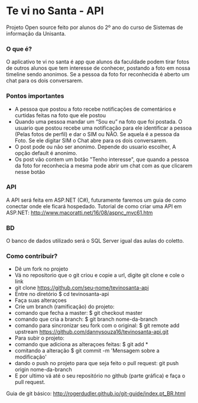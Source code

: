 # Te vi no Santa - API

Projeto Open source feito por alunos do 2º ano do curso de Sistemas de informação da Unisanta.

### O que é?
O aplicativo te vi no santa é app que alunos da faculdade podem tirar fotos de outros alunos que tem interesse de conhecer, postando a foto em nossa timeline sendo anonimos. Se a pessoa da foto for reconhecida é aberto um chat para os dois conversarem.

### Pontos importantes
- A pessoa que postou a foto recebe notificações de comentários e curtidas feitas na foto que ele postou
- Quando uma pessoa mandar um “Sou eu” na foto que foi postada. O usuario que postou recebe uma notificação para ele identificar a pessoa  (Pelas fotos de perfil) e dar o SIM ou NÃO. Se aquela é a pessoa da Foto. Se ele digitar SIM o Chat abre para os dois conversarem.
- O post pode ou não ser anonimo. Depende do usuario escolher, A opção default é anonimo.
- Os post vão contem um botão "Tenho interesse", que quando a pessoa da foto for reconhecia a mesma pode abrir um chat com as que clicarem nesse botão


### API
A API será feita em ASP.NET (C#), futuramente faremos um guia de como conectar onde ele ficará hospedado.
Tutorial de como criar uma API em ASP.NET: http://www.macoratti.net/16/08/aspnc_mvc61.htm

### BD
O banco de dados utilizado será o SQL Server igual das aulas do coletto.

### Como contribuir?
- Dê um fork no projeto
- Vá no repositorio que o git criou e copie a url, digite git clone e cole o link
- git clone https://github.com/seu-nome/tevinosanta-api
- Entre no diretório $ cd tevinosanta-api
- Faça suas alteraçoes
- Crie um branch (ramificação) do projeto:
 - comando que fecha a master: $ git checkout master
 - comando que cria a branch: $ git branch nome-da-branch
 - comando para sincronizar seu fork com o original: $ git remote add upstream https://github.com/dannysouza16/tevinosanta-api.git
- Para subir o projeto:
 - comando que adiciona as alteraçoes feitas: $ git add *
 - comitando a alteração $ git commit -m 'Mensagem sobre a modificação'
 - dando o push no projeto para que seja feito o pull request: git push origin nome-da-branch
- E por ultimo vá até o seu repositório no github (parte gráfica) e faça o pull request.

Guia de git básico: http://rogerdudler.github.io/git-guide/index.pt_BR.html
